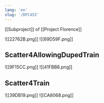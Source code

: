 ```yaml
---
lang: 'en'
slug: '/DFC453'
---
```


[[Subproject]] of [[Project Florence]]

![[22762B.png]]
![[69D59F.png]]

## Scatter4AllowingDupedTrain

![[9F15CC.png]]
![[41FBB8.png]]

## Scatter4Train

![[39DB19.png]]
![[CA8068.png]]
